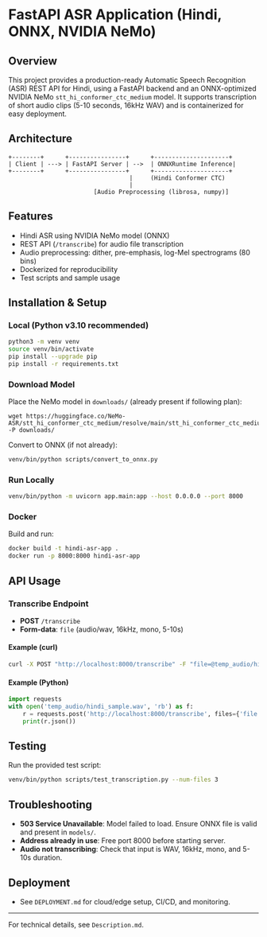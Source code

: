 # FastAPI ASR Application (Hindi, ONNX, NVIDIA NeMo)

## Overview
This project provides a production-ready Automatic Speech Recognition (ASR) REST API for Hindi, using a FastAPI backend and an ONNX-optimized NVIDIA NeMo `stt_hi_conformer_ctc_medium` model. It supports transcription of short audio clips (5-10 seconds, 16kHz WAV) and is containerized for easy deployment.

## Architecture
```
+--------+      +----------------+      +---------------------+
| Client | ---> | FastAPI Server | -->  | ONNXRuntime Inference|
+--------+      +----------------+      +---------------------+
                                  |     (Hindi Conformer CTC)
                                  |
                        [Audio Preprocessing (librosa, numpy)]
```

## Features
- Hindi ASR using NVIDIA NeMo model (ONNX)
- REST API (`/transcribe`) for audio file transcription
- Audio preprocessing: dither, pre-emphasis, log-Mel spectrograms (80 bins)
- Dockerized for reproducibility
- Test scripts and sample usage

## Installation & Setup
### Local (Python v3.10 recommended)
```bash
python3 -m venv venv
source venv/bin/activate
pip install --upgrade pip
pip install -r requirements.txt
```

### Download Model
Place the NeMo model in `downloads/` (already present if following plan):
```
wget https://huggingface.co/NeMo-ASR/stt_hi_conformer_ctc_medium/resolve/main/stt_hi_conformer_ctc_medium.nemo -P downloads/
```

Convert to ONNX (if not already):
```bash
venv/bin/python scripts/convert_to_onnx.py
```

### Run Locally
```bash
venv/bin/python -m uvicorn app.main:app --host 0.0.0.0 --port 8000
```

### Docker
Build and run:
```bash
docker build -t hindi-asr-app .
docker run -p 8000:8000 hindi-asr-app
```

## API Usage
### Transcribe Endpoint
- **POST** `/transcribe`
- **Form-data**: `file` (audio/wav, 16kHz, mono, 5-10s)

#### Example (curl)
```bash
curl -X POST "http://localhost:8000/transcribe" -F "file=@temp_audio/hindi_sample.wav"
```

#### Example (Python)
```python
import requests
with open('temp_audio/hindi_sample.wav', 'rb') as f:
    r = requests.post('http://localhost:8000/transcribe', files={'file': f})
    print(r.json())
```

## Testing
Run the provided test script:
```bash
venv/bin/python scripts/test_transcription.py --num-files 3
```

## Troubleshooting
- **503 Service Unavailable**: Model failed to load. Ensure ONNX file is valid and present in `models/`.
- **Address already in use**: Free port 8000 before starting server.
- **Audio not transcribing**: Check that input is WAV, 16kHz, mono, and 5-10s duration.

## Deployment
- See `DEPLOYMENT.md` for cloud/edge setup, CI/CD, and monitoring.

---
For technical details, see `Description.md`.
